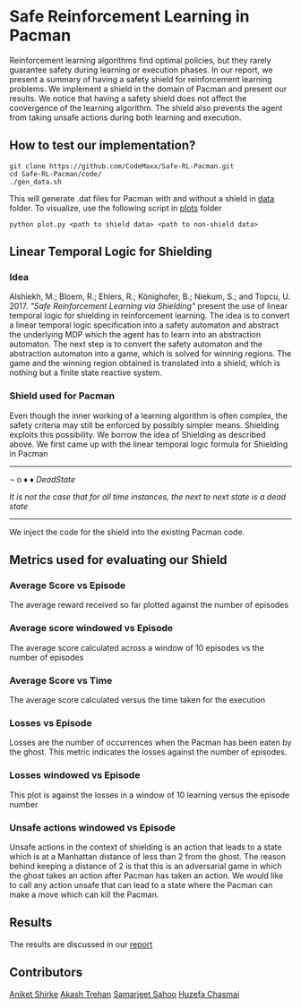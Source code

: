 # Safe Reinforcement Learning in Pacman

Reinforcement learning algorithms find optimal policies, but they rarely guarantee safety during learning or execution phases. In our report, we present a summary of having a safety shield for reinforcement learning problems. We implement a shield in the domain of Pacman and present our results. We notice that having a safety shield does not affect the convergence of the learning algorithm. The shield also prevents the agent from taking unsafe actions during both learning and execution.

## How to test our implementation?

```
git clone https://github.com/CodeMaxx/Safe-RL-Pacman.git
cd Safe-RL-Pacman/code/
./gen_data.sh
```

This will generate .dat files for Pacman with and without a shield in [data](data) folder. To visualize, use the following script in [plots](plots) folder

```
python plot.py <path to shield data> <path to non-shield data>
```
## Linear Temporal Logic for Shielding

### Idea
Alshiekh, M.; Bloem, R.; Ehlers, R.; Könighofer, B.; Niekum, S.; and Topcu, U. 2017. *"Safe Reinforcement Learning via Shielding"* present the use of linear temporal logic for shielding in reinforcement learning. The idea is to convert a linear temporal logic specification into a safety automaton and abstract the underlying MDP which the agent has to learn into an abstraction automaton. The next step is to convert the safety automaton and the abstraction automaton into a game, which is solved for winning regions. The game and the winning region obtained is translated into a shield, which is nothing but a finite state reactive system. 

### Shield used for Pacman

Even though the inner working of a learning algorithm is often complex, the safety criteria may still be enforced by possibly simpler means. Shielding exploits this possibility.
We borrow the idea of Shielding as described above. We first came up with the linear temporal logic formula for Shielding in Pacman

-------------------

¬ o ♦ ♦ *DeadState*

*It is not the case that for all time instances, the next to next state is a dead state*

-------------------

We inject the code for the shield into the existing Pacman code.

## Metrics used for evaluating our Shield

### Average Score vs Episode
The average reward received so far plotted against the number of episodes

### Average score windowed vs Episode
The average score calculated across a window of 10 episodes vs the number of episodes

### Average Score vs Time
The average score calculated versus the time taken for the execution

### Losses vs Episode
Losses are the number of occurrences when the Pacman has been eaten by the ghost. This metric indicates the losses against the number of episodes.

### Losses windowed vs Episode
This plot is against the losses in a window of 10 learning versus the episode number

### Unsafe actions windowed vs Episode
Unsafe actions in the context of shielding is an action that leads to a state which is at a Manhattan distance of less than 2 from the ghost. The reason behind keeping a distance of 2 is that this is an adversarial game in which the ghost takes an action after Pacman has taken an action. We would like to call any action unsafe that can lead to a state where the Pacman can make a move which can kill the Pacman.

## Results

The results are discussed in our [report](report.pdf) 

## Contributors

[Aniket Shirke](https://github.com/ani8897)
[Akash Trehan](https://github.com/CodeMaxx)
[Samarjeet Sahoo](https://github.com/samar97)
[Huzefa Chasmai](https://github.com/huzzzz)
